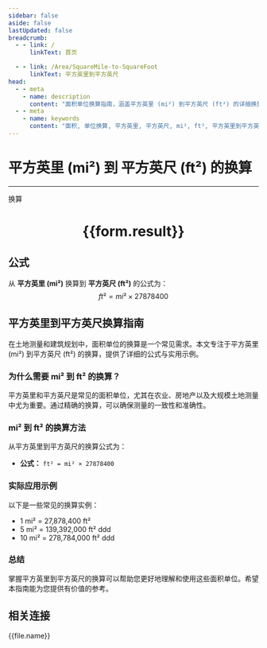 ```yaml
---
sidebar: false
aside: false
lastUpdated: false
breadcrumb:
  - - link: /
      linkText: 首页

  - - link: /Area/SquareMile-to-SquareFoot
      linkText: 平方英里到平方英尺
head:
  - - meta
    - name: description
      content: "面积单位换算指南，涵盖平方英里 (mi²) 到平方英尺 (ft²) 的详细换算公式与说明。"
  - - meta
    - name: keywords
      content: "面积, 单位换算, 平方英里, 平方英尺, mi², ft², 平方英里到平方英尺, 面积换算指南"
---
```

# 平方英里 (mi²) 到 平方英尺 (ft²) 的换算
---
<script setup>
import { onMounted, reactive, inject, ref } from 'vue'
import { NButton, NForm, NFormItem, NInput, NInputNumber, NSelect, NCard, useMessage,NGrid ,NGi } from 'naive-ui'
import { defineClientComponent } from 'vitepress'
import { Area } from '../../files';

const convert = inject('convert')

const form = reactive({
  number: null,
  result: '',
})

const convertHandler = () => {
  if (form.number !== null && !isNaN(form.number)) {
    const convertedValue = parseFloat(form.number) * 27878400
    form.result = `${form.number}mi² = ${convertedValue.toFixed(2)}ft²`
  } else {
    form.result = '请输入有效的数值。'
  }
}
</script>

<n-form size="large" :model="form">
  <n-form-item label="平方英里 (mi²)">
    <n-input-number v-model:value="form.number" placeholder="输入平方英里" style="width: 100%" />
  </n-form-item>
  <n-form-item>
    <n-button type="info" @click="convertHandler" block>换算</n-button>
  </n-form-item>
</n-form>

<n-card  embedded :bordered="false" hoverable>
  <div  style="text-align:center">
    <h1>{{form.result}}</h1>
  </div>
</n-card>

## 公式

从 **平方英里 (mi²)** 换算到 **平方英尺 (ft²)** 的公式为：
$$ ft² = mi² \times 27878400 $$

## 平方英里到平方英尺换算指南

在土地测量和建筑规划中，面积单位的换算是一个常见需求。本文专注于平方英里 (mi²) 到平方英尺 (ft²) 的换算，提供了详细的公式与实用示例。

### 为什么需要 mi² 到 ft² 的换算？

平方英里和平方英尺是常见的面积单位，尤其在农业、房地产以及大规模土地测量中尤为重要。通过精确的换算，可以确保测量的一致性和准确性。

### mi² 到 ft² 的换算方法

从平方英里到平方英尺的换算公式为：

- **公式：** `ft² = mi² × 27878400`

### 实际应用示例

以下是一些常见的换算实例：

- 1 mi² = 27,878,400 ft²
- 5 mi² = 139,392,000 ft²
ddd
- 10 mi² = 278,784,000 ft²
ddd

### 总结

掌握平方英里到平方英尺的换算可以帮助您更好地理解和使用这些面积单位。希望本指南能为您提供有价值的参考。

## 相关连接
<n-grid x-gap="12" :cols="2">
  <n-gi v-for="(file, index) in Area" :key="index">
    <n-button
      text
      tag="a"
      :href="file.path"
      type="info"
    >
      {{file.name}}
    </n-button>
  </n-gi>
</n-grid>